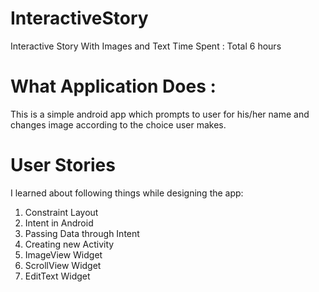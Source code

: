 # InteractiveStory
Interactive Story With Images and Text
Time Spent : Total 6 hours

# What Application Does :
This is a simple android app which prompts to user for his/her name and changes image according to the choice user makes.

# User Stories 
I learned about following things while designing the app:
1.	Constraint Layout
2.	Intent in Android
3.	Passing Data through Intent
4.	Creating new Activity
5.	ImageView Widget
6.	ScrollView Widget
7.	EditText Widget
